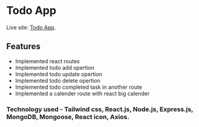 # Todo App

Live site: [Todo App](https://todo-app-1245.netlify.app/).

## Features
* Implemented react routes
* Implemented todo add opertion
* Implemented todo update opertion
* Implemented todo delete opertion
* Implemented todo completed task in another route
* Implemented a calender route with react big calender

### Technology used - Tailwind css, React.js, Node.js, Express.js, MongoDB, Mongoose, React icon, Axios.
